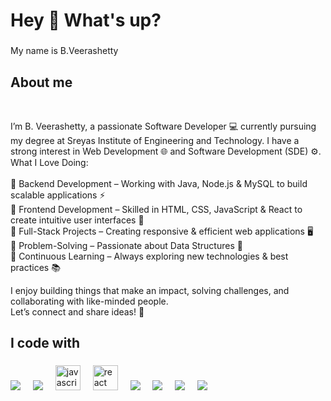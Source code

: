 
<h1 align="left">Hey 👋 What's up?</h1>

###

<p align="left">My name is B.Veerashetty</p>

###

<h2 align="left">About me <br> </h2> 
<br><p>I’m B. Veerashetty, a passionate Software Developer 💻 currently pursuing my degree at Sreyas Institute of Engineering and Technology. I have a strong interest in Web Development 🌐 and Software Development (SDE) ⚙️.<br>
What I Love Doing:<br>
<br>🔹 Backend Development – Working with Java, Node.js & MySQL to build scalable applications ⚡
<br>🔹 Frontend Development – Skilled in HTML, CSS, JavaScript & React to create intuitive user interfaces 🎨
<br>🔹 Full-Stack Projects – Creating responsive & efficient web applications 🖥️
<br>🔹 Problem-Solving – Passionate about Data Structures 🧠
<br>🔹 Continuous Learning – Always exploring new technologies & best practices 📚<br>

I enjoy building things that make an impact, solving challenges, and collaborating with like-minded people.<br> Let’s connect and share ideas! 🤝
</p>



###



###

<h2 align="left">I code with</h2>

###

<div align="left">
  <img src="https://1.bp.blogspot.com/-AvM-a6R_nnI/WnPeZ9VrfZI/AAAAAAAABZM/VhubjScBvuAC01MszE8j_c4RqczEWziCwCLcBGAs/s1600/2000px-HTML5_logo_and_wordmark.svg.png">
  <img width="12" />
  <img src="https://cdn.freebiesupply.com/logos/large/2x/css3-logo-png-transparent.png">
  <img width="12" />
  <img src="https://cdn.jsdelivr.net/gh/devicons/devicon/icons/javascript/javascript-original.svg" height="40" alt="javascript logo"  />
  <img width="12" />
  <img src="https://cdn.jsdelivr.net/gh/devicons/devicon/icons/react/react-original.svg" height="40" alt="react logo"  />
  <img width="12" />
  <img src="https://th.bing.com/th/id/R.f7337d339216d05c1551688efb13a830?rik=m28qY9WE3BaKXQ&riu=http%3a%2f%2fpluspng.com%2fimg-png%2fnodejs-png-nodejs-icon-png-50-px-1600.png&ehk=XR9ktXGvw5svYVTEqemL7wSEUZL%2bihqTpYBLPSQn8GQ%3d&risl=&pid=ImgRaw&r=0">
   <img width="12" />
   <img src="https://cdn.freebiesupply.com/logos/large/2x/mysql-5-logo-png-transparent.png">
   <img width="12" />
   <img src="https://www.iconpacks.net/icons/free-icons-6/free-rest-api-blue-logo-icon-22098-thumb.png">
    <img width="12" />
    <img src="https://cdn.freelogovectors.net/wp-content/uploads/2020/12/postman-logo.png">
    <img width="12" />

</div>

###
